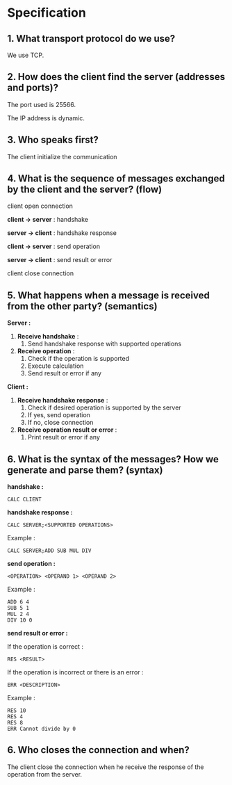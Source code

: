 # Specification

## 1. What transport protocol do we use?

We use TCP.

## 2. How does the client find the server (addresses and ports)?

The port used is 25566. 

The IP address is dynamic.

## 3. Who speaks first?

The client initialize the communication

## 4. What is the sequence of messages exchanged by the client and the server? (flow)

client open connection

**client -> server** : handshake

**server -> client** : handshake response

**client -> server** : send operation

**server -> client** : send result or error

client close connection

## 5. What happens when a message is received from the other party? (semantics)

**Server :**

1. **Receive handshake** : 
   1. Send handshake response with supported operations
2. **Receive operation** : 
   1. Check if the operation is supported
   2. Execute calculation 
   3. Send result or error if any

**Client :**

1. **Receive handshake response** : 
   1. Check if desired operation is supported by the server
   2. If yes, send operation
   3. If no, close connection
2. **Receive operation result or error** :
   1. Print result or error if any

## 6. What is the syntax of the messages? How we generate and parse them? (syntax)

**handshake :**

```
CALC CLIENT
```



**handshake response :**

```
CALC SERVER;<SUPPORTED OPERATIONS>
```

Example : 

```
CALC SERVER;ADD SUB MUL DIV
```



**send operation :**

```
<OPERATION> <OPERAND 1> <OPERAND 2>
```

Example :

```
ADD 6 4
SUB 5 1
MUL 2 4
DIV 10 0
```



**send result or error :**

If the operation is correct :

```
RES <RESULT>
```

If the operation is incorrect or there is an error :

```
ERR <DESCRIPTION>
```

Example :

```
RES 10
RES 4
RES 8
ERR Cannot divide by 0
```



## 6. Who closes the connection and when?

The client close the connection when he receive the response of the operation from the server.